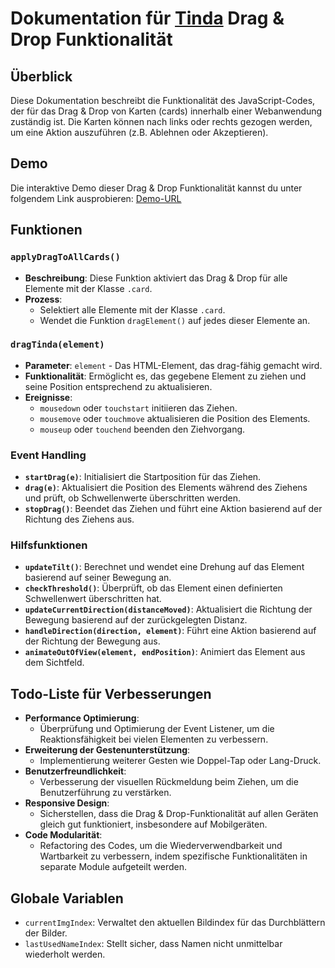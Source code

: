 # Dokumentation für <u>Tinda</u> Drag & Drop Funktionalität

## Überblick

Diese Dokumentation beschreibt die Funktionalität des JavaScript-Codes, der für das Drag & Drop von Karten (cards) innerhalb einer Webanwendung zuständig ist. Die Karten können nach links oder rechts gezogen werden, um eine Aktion auszuführen (z.B. Ablehnen oder Akzeptieren).

## Demo

Die interaktive Demo dieser Drag & Drop Funktionalität kannst du unter folgendem Link ausprobieren: [Demo-URL](https://tinda-f22wv.kinsta.page/)


## Funktionen

### `applyDragToAllCards()`

- **Beschreibung**: Diese Funktion aktiviert das Drag & Drop für alle Elemente mit der Klasse `.card`.
- **Prozess**:
  - Selektiert alle Elemente mit der Klasse `.card`.
  - Wendet die Funktion `dragElement()` auf jedes dieser Elemente an.

### `dragTinda(element)`

- **Parameter**: `element` - Das HTML-Element, das drag-fähig gemacht wird.
- **Funktionalität**: Ermöglicht es, das gegebene Element zu ziehen und seine Position entsprechend zu aktualisieren.
- **Ereignisse**:
  - `mousedown` oder `touchstart` initiieren das Ziehen.
  - `mousemove` oder `touchmove` aktualisieren die Position des Elements.
  - `mouseup` oder `touchend` beenden den Ziehvorgang.

### Event Handling

- **`startDrag(e)`**: Initialisiert die Startposition für das Ziehen.
- **`drag(e)`**: Aktualisiert die Position des Elements während des Ziehens und prüft, ob Schwellenwerte überschritten werden.
- **`stopDrag()`**: Beendet das Ziehen und führt eine Aktion basierend auf der Richtung des Ziehens aus.

### Hilfsfunktionen

- **`updateTilt()`**: Berechnet und wendet eine Drehung auf das Element basierend auf seiner Bewegung an.
- **`checkThreshold()`**: Überprüft, ob das Element einen definierten Schwellenwert überschritten hat.
- **`updateCurrentDirection(distanceMoved)`**: Aktualisiert die Richtung der Bewegung basierend auf der zurückgelegten Distanz.
- **`handleDirection(direction, element)`**: Führt eine Aktion basierend auf der Richtung der Bewegung aus.
- **`animateOutOfView(element, endPosition)`**: Animiert das Element aus dem Sichtfeld.

## Todo-Liste für Verbesserungen

- **Performance Optimierung**:
  - Überprüfung und Optimierung der Event Listener, um die Reaktionsfähigkeit bei vielen Elementen zu verbessern.
- **Erweiterung der Gestenunterstützung**:
  - Implementierung weiterer Gesten wie Doppel-Tap oder Lang-Druck.
- **Benutzerfreundlichkeit**:
  - Verbesserung der visuellen Rückmeldung beim Ziehen, um die Benutzerführung zu verstärken.
- **Responsive Design**:
  - Sicherstellen, dass die Drag & Drop-Funktionalität auf allen Geräten gleich gut funktioniert, insbesondere auf Mobilgeräten.
- **Code Modularität**:
  - Refactoring des Codes, um die Wiederverwendbarkeit und Wartbarkeit zu verbessern, indem spezifische Funktionalitäten in separate Module aufgeteilt werden.

## Globale Variablen

- `currentImgIndex`: Verwaltet den aktuellen Bildindex für das Durchblättern der Bilder.
- `lastUsedNameIndex`: Stellt sicher, dass Namen nicht unmittelbar wiederholt werden.

